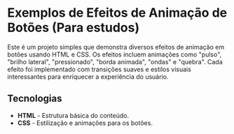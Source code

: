 # Exemplos de Efeitos de Animação de Botões (Para estudos)

Este é um projeto simples que demonstra diversos efeitos de animação em botões usando HTML e CSS. Os efeitos incluem animações como "pulso", "brilho lateral", "pressionado", "borda animada", "ondas" e "quebra". Cada efeito foi implementado com transições suaves e estilos visuais interessantes para enriquecer a experiência do usuário.

## Tecnologias

- **HTML** - Estrutura básica do conteúdo.
- **CSS** - Estilização e animações para os botões.


